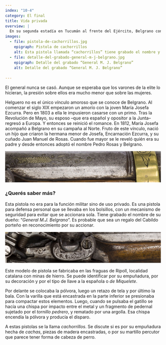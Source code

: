 ```yaml
---
index: "10-4"
category: El final
title: Vida privada
overview: |
  En su segunda estadía en Tucumán al frente del Ejército, Belgrano conoció a María Dolores Helguero, de 15 años. Con ella tuvo en 1819 una hija, Manuela Mónica. En ese momento, Belgrano marchó con sus tropas hacia el Litoral. Cuando regresó a Tucumán, Dolores había sido casada con un primo, por decisión familiar, y vivía en Londres, Catamarca. A Manuela Mónica la crió desde pequeña una hermana de Belgrano. 
images:
  - file: pistola-de-cachorrillos.jpg
    epigraph: Pistola de cachorrillos
    alt: Esta pistola llamada “cachorrillos” tiene grabado el nombre y el grado militar del “*General M. J. Belgrano*”.  Existen varias teorías sobre por qué a este tipo de pistolas se las suele llamar "cachorrillos". Puede ser por su tamaño pequeño, de corto alcance, “a tiro de pistola”, y por su empuñadura, conocida por estar hecha de "cachas", piezas de madera encastradas. O quizás también porque su martillo percutor que permite el disparo tiene forma de cabeza de perro. O porque se llevaban en las “cachas” o disimuladas en bolsillos. Este modelo de pistola se fabricaba en las fraguas de Ripoll, localidad catalana con minas de hierro. Su procedencia se puede identificar por su empuñadura o culata, por la artesanía de su decoración y por el diseño del mecanismo de disparo, la “llave de chispa”.  Es una pistola de “avancarga”, es decir, que se carga por su boca delantera. La varilla para empujar y compactar la pólvora, el retazo de tela y la bala, se encuentra encastrada en la parte inferior de la boca de disparo
  - file: detalle-del-grabado-general-m-j-belgrano.jpg
    epigraph: Detalle del grabado “General M. J. Belgrano”
    alt: Detalle del grabado “General M. J. Belgrano”

---
```



El general nunca se casó. Aunque se esperaba que los varones de la elite lo hicieran, la presión sobre ellos era mucho menor que sobre las mujeres.

Helguero no es el único vínculo amoroso que se conoce de Belgrano. Al comenzar el siglo XIX empezaron un amorío con la joven María Josefa Ezcurra. Pero en 1803 a ella le impusieron casarse con un primo. Tras la Revolución de Mayo, su esposo –que era español y opositor a la Junta– regresó a Europa. Y entonces se reinició el romance. En 1812, María Josefa acompañó a Belgrano en su campaña al Norte. Fruto de este vínculo, nació un hijo que criaron la hermana menor de Josefa, Encarnación Ezcurra, y su cuñado Juan Manuel de Rosas. Cuando fue mayor se le reveló quién era su padre y desde entonces adoptó el nombre Pedro Rosas y Belgrano.

![](./eje10-4-a.jpg)

### ¿Querés saber más?
Esta pistola no era para la función militar sino de uso privado. Es una pistola para defensa personal que se llevaba en los bolsillos, con un mecanismo de seguridad para evitar que se accionara sola. Tiene grabado el nombre de su dueño: “*General M.J. Belgrano*”. Es probable que sea un regalo del Cabildo porteño en reconocimiento por su accionar.

![](./eje10-4-b.jpg)

Este modelo de pistola se fabricaba en las fraguas de Ripoll, localidad catalana con minas de hierro. Se puede identificar por su empuñadura, por su decoración y por el tipo de llave a la española o *de Miquelete*.

Por delante se colocaba la pólvora, luego un retazo de tela y por último la bala. Con la varilla que está encastrada en la parte inferior se presionaba para compactar estos elementos. Luego, cuando se pulsaba el gatillo se hacía una chispa por impacto entre el metal y un fragmento de pedernal sujetado por el *tornillo pedrero*, y rematado por una argolla. Esa chispa encendía la pólvora y producía el disparo.

A estas pistolas se la llama *cachorrillos*. Se discute si es por su empuñadura hecha de *cachas*, piezas de madera encastradas, o por su martillo percutor que parece tener forma de cabeza de perro.

